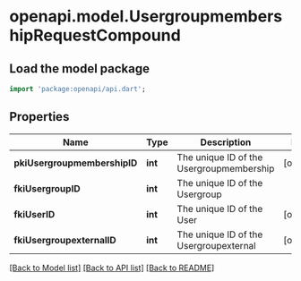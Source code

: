 # openapi.model.UsergroupmembershipRequestCompound

## Load the model package
```dart
import 'package:openapi/api.dart';
```

## Properties
Name | Type | Description | Notes
------------ | ------------- | ------------- | -------------
**pkiUsergroupmembershipID** | **int** | The unique ID of the Usergroupmembership | [optional] 
**fkiUsergroupID** | **int** | The unique ID of the Usergroup | 
**fkiUserID** | **int** | The unique ID of the User | [optional] 
**fkiUsergroupexternalID** | **int** | The unique ID of the Usergroupexternal | [optional] 

[[Back to Model list]](../README.md#documentation-for-models) [[Back to API list]](../README.md#documentation-for-api-endpoints) [[Back to README]](../README.md)


